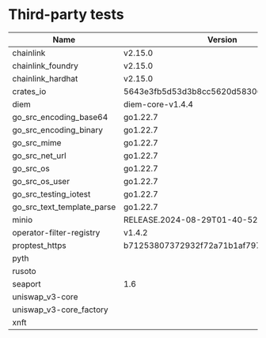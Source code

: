 # Third-party tests

| Name                       | Version                                  | Framework | Full | Linux | macOS | Windows | Partition |
| -------------------------- | ---------------------------------------- | --------- | ---- | ----- | ----- | ------- | --------- |
| chainlink                  | v2.15.0                                  |           |      | X     | X     | X       | 0         |
| chainlink_foundry          | v2.15.0                                  | foundry   | X    | X     | X     | X       | 1         |
| chainlink_hardhat          | v2.15.0                                  | hardhat   |      | X     | X     | X       | 0         |
| crates_io                  | 5643e3fb5d53d3b8cc5620d583068ae17e82b5c3 |           |      | X     | X     | X       | 0         |
| diem                       | diem-core-v1.4.4                         |           |      | X     | X     | X       | 0         |
| go_src_encoding_base64     | go1.22.7                                 | go        | X    | X     | X     | X       | 0         |
| go_src_encoding_binary     | go1.22.7                                 | go        | X    | X     | X     |         | 0         |
| go_src_mime                | go1.22.7                                 | go        | X    | X     | X     |         | 0         |
| go_src_net_url             | go1.22.7                                 | go        | X    | X     | X     | X       | 0         |
| go_src_os                  | go1.22.7                                 | go        | X    | X     | X     |         | 0         |
| go_src_os_user             | go1.22.7                                 | go        | X    | X     |       |         | 1         |
| go_src_testing_iotest      | go1.22.7                                 | go        | X    | X     | X     | X       | 1         |
| go_src_text_template_parse | go1.22.7                                 | go        | X    | X     | X     | X       | 1         |
| minio                      | RELEASE.2024-08-29T01-40-52Z             |           |      | X     | X     | X       | 1         |
| operator-filter-registry   | v1.4.2                                   |           |      | X     | X     | X       | 0         |
| proptest_https             | b71253807372932f72a71b1af7975371a41e7c88 |           | X    | X     | X     | X       | 0         |
| pyth                       |                                          | anchor    |      | X     | X     |         | 0         |
| rusoto                     |                                          |           |      | X     | X     | X       | 1         |
| seaport                    | 1.6                                      | hardhat   |      | X     | X     | X       | 1         |
| uniswap_v3-core            |                                          |           |      | X     | X     | X       | 0         |
| uniswap_v3-core_factory    |                                          |           | X    | X     | X     | X       | 1         |
| xnft                       |                                          | anchor    | X    | X     |       |         | 1         |

